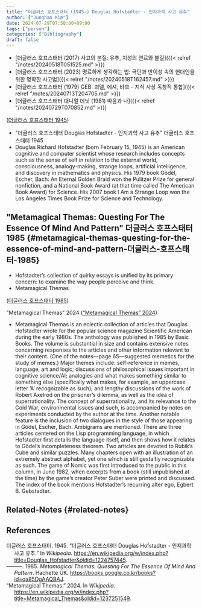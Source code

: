 ```yaml
---
title: "더글러스 호프스태터 (1945-) Douglas Hofstadter - 인지과학 사고 유추"
author: ["Junghan Kim"]
date: 2024-07-29T07:50:00+09:00
tags: ["person"]
categories: ["Bibliography"]
draft: false
---
```


-   [더글러스 호프스태터 (2017) 사고의 본질: 유추, 지성의 연료와 불길]({{< relref "/notes/20240518T051525.md" >}})
-   [더글러스 호프스태터 (2023) 명료하게 생각하는 법: 극단과 반이성 속의 현대인을 위한 명확한 사고법]({{< relref "/notes/20240518T162457.md" >}})
-   [더글러스 호프스태터 (1979) GEB: 괴델, 에셔, 바흐 - 지식 사상 독창적 통합]({{< relref "/notes/20240713T204705.md" >}})
-   [더글러스 호프스태터 대니얼 데닛 (1981) 마음과 나]({{< relref "/notes/20240729T070852.md" >}})

(<a href="#citeproc_bib_item_1">더글러스 호프스태터 1945</a>)

-   "더글러스 호프스태터 Douglas Hofstadter - 인지과학 사고 유추" 더글러스 호프스태터 1945
-   Douglas Richard Hofstadter (born February 15, 1945) is an American cognitive and computer scientist whose research includes concepts such as the sense of self in relation to the external world, consciousness, analogy-making, strange loops, artificial intelligence, and discovery in mathematics and physics. His 1979 book Gödel, Escher, Bach: An Eternal Golden Braid won the Pulitzer Prize for general nonfiction, and a National Book Award (at that time called The American Book Award) for Science. His 2007 book I Am a Strange Loop won the Los Angeles Times Book Prize for Science and Technology.


## "Metamagical Themas: Questing For The Essence Of Mind And Pattern" 더글러스 호프스태터 1985 {#metamagical-themas-questing-for-the-essence-of-mind-and-pattern-더글러스-호프스태터-1985}

-   Hofstadter’s collection of quirky essays is unified by its primary concern: to examine the way people perceive and think.
-   Metamagical Themas

(<a href="#citeproc_bib_item_2">더글러스 호프스태터 1985</a>)

"Metamagical Themas" 2024 (<a href="#citeproc_bib_item_3">“Metamagical Themas” 2024</a>)

-   Metamagical Themas is an eclectic collection of articles that Douglas Hofstadter wrote for the popular science magazine Scientific American during the early 1980s. The anthology was published in 1985 by Basic Books. The volume is substantial in size and contains extensive notes concerning responses to the articles and other information relevant to their content. (One of the notes—page 65—suggested memetics for the study of memes.) Major themes include: self-reference in memes, language, art and logic; discussions of philosophical issues important in cognitive science/AI; analogies and what makes something similar to something else (specifically what makes, for example, an uppercase letter ’A’ recognizable as such); and lengthy discussions of the work of Robert Axelrod on the prisoner’s dilemma, as well as the idea of superrationality. The concept of superrationality, and its relevance to the Cold War, environmental issues and such, is accompanied by notes on experiments conducted by the author at the time. Another notable feature is the inclusion of two dialogues in the style of those appearing in Gödel, Escher, Bach. Ambigrams are mentioned. There are three articles centered on the Lisp programming language, in which Hofstadter first details the language itself, and then shows how it relates to Gödel’s incompleteness theorem. Two articles are devoted to Rubik’s Cube and similar puzzles. Many chapters open with an illustration of an extremely abstract alphabet, yet one which is still gestaltly recognizable as such. The game of Nomic was first introduced to the public in this column, in June 1982, when excerpts from a book (still unpublished at the time) by the game’s creator Peter Suber were printed and discussed. The index of the book mentions Hofstadter’s recurring alter ego, Egbert B. Gebstadter.


## Related-Notes {#related-notes}

## References

<style>.csl-entry{text-indent: -1.5em; margin-left: 1.5em;}</style><div class="csl-bib-body">
  <div class="csl-entry"><a id="citeproc_bib_item_1"></a>더글러스 호프스태터. 1945. “더글러스 호프스태터 Douglas Hofstadter - 인지과학 사고 유추.” In <i>Wikipedia</i>. <a href="https://en.wikipedia.org/w/index.php?title=Douglas_Hofstadter&oldid=1224757445">https://en.wikipedia.org/w/index.php?title=Douglas_Hofstadter&#38;oldid=1224757445</a>.</div>
  <div class="csl-entry"><a id="citeproc_bib_item_2"></a>———. 1985. <i>Metamagical Themas: Questing For The Essence Of Mind And Pattern</i>. Hachette UK. <a href="https://books.google.co.kr/books?id=qa85DgAAQBAJ">https://books.google.co.kr/books?id=qa85DgAAQBAJ</a>.</div>
  <div class="csl-entry"><a id="citeproc_bib_item_3"></a>“Metamagical Themas.” 2024. In <i>Wikipedia</i>. <a href="https://en.wikipedia.org/w/index.php?title=Metamagical_Themas&oldid=1237251549">https://en.wikipedia.org/w/index.php?title=Metamagical_Themas&#38;oldid=1237251549</a>.</div>
</div>
